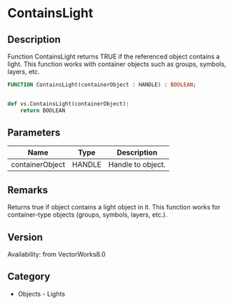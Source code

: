 # ContainsLight

## Description
Function ContainsLight returns TRUE if the referenced object contains a light.  This function works with container objects such as groups, symbols, layers, etc.

```pascal
FUNCTION ContainsLight(containerObject : HANDLE) : BOOLEAN;
```

```python

def vs.ContainsLight(containerObject):
    return BOOLEAN
```

## Parameters
|Name|Type|Description|
|---|---|---|
|containerObject|HANDLE|Handle to object.|

## Remarks
Returns true if object contains a light object in it.  This function works for container-type objects (groups, symbols, layers, etc.).

## Version
Availability: from VectorWorks8.0
## Category
* Objects - Lights

